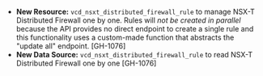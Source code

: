 * **New Resource:** `vcd_nsxt_distributed_firewall_rule` to manage NSX-T Distributed Firewall one by
  one. Rules will *not be created in parallel* because the API provides no direct endpoint to create
  a single rule and this functionality uses a custom-made function that abstracts the "update all"
  endpoint. [GH-1076]
* **New Data Source:** `vcd_nsxt_distributed_firewall_rule` to read NSX-T Distributed Firewall one
  by one [GH-1076]